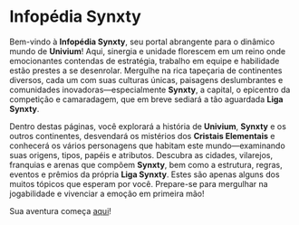 # Infopédia Synxty

Bem-vindo à **Infopédia Synxty**, seu portal abrangente para o dinâmico mundo de **Univium**! Aqui, sinergia e unidade florescem em um reino onde emocionantes contendas de estratégia, trabalho em equipe e habilidade estão prestes a se desenrolar. Mergulhe na rica tapeçaria de continentes diversos, cada um com suas culturas únicas, paisagens deslumbrantes e comunidades inovadoras—especialmente **Synxty**, a capital, o epicentro da competição e camaradagem, que em breve sediará a tão aguardada **Liga Synxty**.

Dentro destas páginas, você explorará a história de **Univium**, **Synxty** e os outros continentes, desvendará os mistérios dos **Cristais Elementais** e conhecerá os vários personagens que habitam este mundo—examinando suas origens, tipos, papéis e atributos. Descubra as cidades, vilarejos, franquias e arenas que compõem **Synxty**, bem como a estrutura, regras, eventos e prêmios da própria **Liga Synxty**. Estes são apenas alguns dos muitos tópicos que esperam por você. Prepare-se para mergulhar na jogabilidade e vivenciar a emoção em primeira mão!

Sua aventura começa [aqui](./univium/overview.md)!

